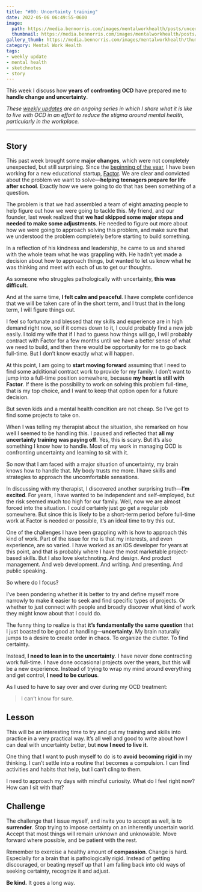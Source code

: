 ```yaml
---
title: "#80: Uncertainty training"
date: 2022-05-06 06:49:55-0600
image: 
  path: https://media.bennorris.com/images/mentalworkhealth/posts/uncertainty-training.jpg
  thumbnail: https://media.bennorris.com/images/mentalworkhealth/posts/thumbnails/uncertainty-training.jpg
gallery_thumb: https://media.bennorris.com/images/mentalworkhealth/thumbs/uncertainty-training.jpg
category: Mental Work Health
tags:
- weekly update
- mental health
- sketchnotes
- story
---
```


This week I discuss how **years of confronting OCD** have prepared me to **handle change and uncertainty**.

_These [weekly updates](https://bennorris.com/tags/weekly-update/) are an ongoing series in which I share what it is like to live with OCD in an effort to reduce the stigma around mental health, particularly in the workplace._

***


## Story

This past week brought some **major changes**, which were not completely unexpected, but still surprising. Since the [beginning of the year](https://bennorris.com/2021/12/30/into-the-unknown), I have been working for a new educational startup, [Factor](https://www.joinfactor.com/). We are clear and convicted about the problem we want to solve—**helping teenagers prepare for life after school**. Exactly how we were going to do that has been something of a question.

The problem is that we had assembled a team of eight amazing people to help figure out how we were going to tackle this. My friend, and our founder, last week realized that **we had skipped some major steps and needed to make some adjustments**. He needed to figure out more about how we were going to approach solving this problem, and make sure that we understood the problem completely before starting to build something.

In a reflection of his kindness and leadership, he came to us and shared with the whole team what he was grappling with. He hadn’t yet made a decision about how to approach things, but wanted to let us know what he was thinking and meet with each of us to get our thoughts.

As someone who struggles pathologically with uncertainty, **this was difficult**.

And at the same time, **I felt calm and peaceful**. I have complete confidence that we will be taken care of in the short term, and I trust that in the long term, I will figure things out.

I feel so fortunate and blessed that my skills and experience are in high demand right now, so if it comes down to it, I could probably find a new job easily. I told my wife that if I had to guess how things will go, I will probably contract with Factor for a few months until we have a better sense of what we need to build, and then there would be opportunity for me to go back full-time. But I don’t know exactly what will happen.

At this point, I am going to **start moving forward** assuming that I need to find some additional contract work to provide for my family. I don’t want to jump into a full-time position somewhere, because **my heart is still with Factor**. If there is the possibility to work on solving this problem full-time, that is my top choice, and I want to keep that option open for a future decision.

But seven kids and a mental health condition are not cheap. So I’ve got to find some projects to take on.

When I was telling my therapist about the situation, she remarked on how well I seemed to be handling this. I paused and reflected that **all my uncertainty training was paying off**. Yes, this is scary. But it’s also something I know how to handle. Most of my work in managing OCD is confronting uncertainty and learning to sit with it.

So now that I am faced with a major situation of uncertainty, my brain knows how to handle that. My body trusts me more. I have skills and strategies to approach the uncomfortable sensations.

In discussing with my therapist, I discovered another surprising truth—**I’m excited**. For years, I have wanted to be independent and self-employed, but the risk seemed much too high for our family. Well, now we are almost forced into the situation. I could certainly just go get a regular job somewhere. But since this is likely to be a short-term period before full-time work at Factor is needed or possible, it’s an ideal time to try this out.

One of the challenges I have been grappling with is how to approach this kind of work. Part of the issue for me is that my interests, and even experience, are so varied. I have worked as an iOS developer for years at this point, and that is probably where I have the most marketable project-based skills. But I also love sketchnoting. And design. And product management. And web development. And writing. And presenting. And public speaking.

So where do I focus?

I’ve been pondering whether it is better to try and define myself more narrowly to make it easier to seek and find specific types of projects. Or whether to just connect with people and broadly discover what kind of work they might know about that I could do.

The funny thing to realize is that **it’s fundamentally the same question** that I just boasted to be good at handling—**uncertainty**. My brain naturally jumps to a desire to create order in chaos. To organize the clutter. To find certainty.

Instead, **I need to lean in to the uncertainty**. I have never done contracting work full-time. I have done occasional projects over the years, but this will be a new experience. Instead of trying to wrap my mind around everything and get control, **I need to be curious**.

As I used to have to say over and over during my OCD treatment:

> I can’t know for sure.


## Lesson

This will be an interesting time to try and put my training and skills into practice in a very practical way. It’s all well and good to write about how I can deal with uncertainty better, but **now I need to live it**.

One thing that I want to push myself to do is to **avoid becoming rigid** in my thinking. I can’t settle into a routine that becomes a compulsion. I can find activities and habits that help, but I can’t cling to them.

I need to approach my days with mindful curiosity. What do I feel right now? How can I sit with that?


## Challenge

The challenge that I issue myself, and invite you to accept as well, is to **surrender**. Stop trying to impose certainty on an inherently uncertain world. Accept that most things will remain unknown and unknowable. Move forward where possible, and be patient with the rest.

Remember to exercise a healthy amount of **compassion**. Change is hard. Especially for a brain that is pathologically rigid. Instead of getting discouraged, or beating myself up that I am falling back into old ways of seeking certainty, recognize it and adjust.

**Be kind.** It goes a long way.
